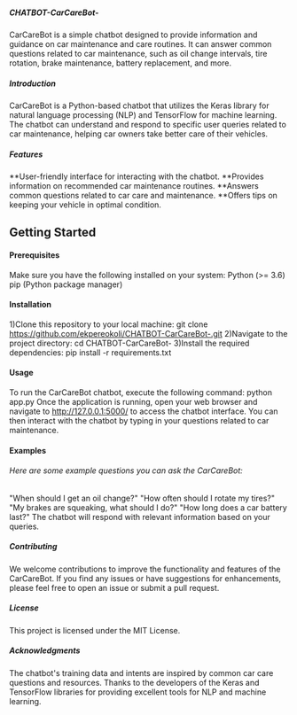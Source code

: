 ##### CHATBOT-CarCareBot-
CarCareBot is a simple chatbot designed to provide information and guidance on car maintenance and care routines. It can answer common questions related to car maintenance, such as oil change intervals, tire rotation, brake maintenance, battery replacement, and more.
##### Introduction
CarCareBot is a Python-based chatbot that utilizes the Keras library for natural language processing (NLP) and TensorFlow for machine learning. The chatbot can understand and respond to specific user queries related to car maintenance, helping car owners take better care of their vehicles.
##### Features
**User-friendly interface for interacting with the chatbot.
**Provides information on recommended car maintenance routines.
**Answers common questions related to car care and maintenance.
**Offers tips on keeping your vehicle in optimal condition.

## Getting Started
#### Prerequisites
Make sure you have the following installed on your system:
Python (>= 3.6)
pip (Python package manager)

#### Installation
1)Clone this repository to your local machine:
git clone https://github.com/ekpereokoli/CHATBOT-CarCareBot-.git
2)Navigate to the project directory:
cd CHATBOT-CarCareBot-
3)Install the required dependencies:
pip install -r requirements.txt

#### Usage
To run the CarCareBot chatbot, execute the following command:
python app.py
Once the application is running, open your web browser and navigate to http://127.0.0.1:5000/ to access the chatbot interface. You can then interact with the chatbot by typing in your questions related to car maintenance.

#### Examples
###### Here are some example questions you can ask the CarCareBot:

"When should I get an oil change?"
"How often should I rotate my tires?"
"My brakes are squeaking, what should I do?"
"How long does a car battery last?"
The chatbot will respond with relevant information based on your queries.

##### Contributing
We welcome contributions to improve the functionality and features of the CarCareBot. If you find any issues or have suggestions for enhancements, please feel free to open an issue or submit a pull request.

##### License
This project is licensed under the MIT License.

##### Acknowledgments
The chatbot's training data and intents are inspired by common car care questions and resources.
Thanks to the developers of the Keras and TensorFlow libraries for providing excellent tools for NLP and machine learning.







